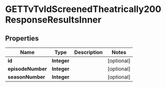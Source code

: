 

# GETTvTvIdScreenedTheatrically200ResponseResultsInner


## Properties

| Name | Type | Description | Notes |
|------------ | ------------- | ------------- | -------------|
|**id** | **Integer** |  |  [optional] |
|**episodeNumber** | **Integer** |  |  [optional] |
|**seasonNumber** | **Integer** |  |  [optional] |



